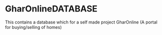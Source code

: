 # GharOnlineDATABASE
This contains a database which for a self made project GharOnline (A portal for buying/selling of homes)
